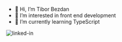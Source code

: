- 👋 Hi, I’m Tibor Bezdan 
- 👀 I’m interested in front end development 
- 🌱 I’m currently learning TypeScript


[<img align="left" alt="linked-in" src="https://img.shields.io/badge/linkedin-%230077B5.svg?&style=for-the-badge&logo=linkedin&logoColor=white" />](https://www.linkedin.com/in/tibor-bezdan)
<!---
sajberkurajber90/sajberkurajber90 is a ✨ special ✨ repository because its `README.md` (this file) appears on your GitHub profile.
You can click the Preview link to take a look at your changes.
--->
